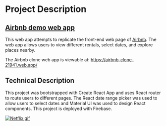# Project Description
## [Airbnb demo web app](https://airbnb-clone-21941.web.app/)

This web app attempts to replicate the front-end web page of [Airbnb](https://www.airbnb.com/). The web app allows users to view different rentals, select dates, and explore places nearby.

The Airbnb clone web app is viewable at: https://airbnb-clone-21941.web.app/

## Technical Description
This project was bootstrapped with Create React App and uses React router to route users to different pages. The React date range picker was used to allow users to select dates and Material UI was used to design React components. This project is deployed with Firebase.


[![Netflix gif](./airbnb.gif)](https://airbnb-clone-21941.web.app/)
